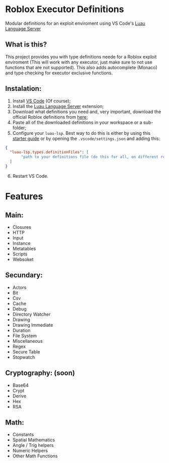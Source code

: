 # Roblox Executor Definitions
Modular definitions for an exploit enviroment using VS Code's [Luau Language Server](https://marketplace.visualstudio.com/items?itemName=JohnnyMorganz.luau-lsp)

## What is this?
This project provides you with type definitions neede for a Roblox exploit enviroment (This will work with any executor, just make sure to not use functions that are not supported). This also adds autocomplete (Monaco) and type checking for executor exclusive functions.

## Instalation:
1) Install [VS Code](https://code.visualstudio.com/) (Of course);
2) Install the [Luau Language Server](https://marketplace.visualstudio.com/items?itemName=JohnnyMorganz.luau-lsp) extension;
3) Download what definitions you need and, very important, download the official Roblox definitions from [here](https://github.com/JohnnyMorganz/luau-lsp/blob/main/scripts/globalTypes.d.luau);
4) Paste all of the downloaded definitions in your workspace or a sub-folder;
5) Configure your `luau-lsp`. Best way to do this is either by using this [starter guide](https://github.com/JohnnyMorganz/luau-lsp/blob/main/editors/README.md) or by opening the `.vscode/settings.json` and adding this:
```json
{
  "luau-lsp.types.definitionFiles": [
       "path to your definitions file (do this for all, on different rows)",
  ]
}
```
6) Restart VS Code.

# Features
## Main:
- Closures
- HTTP
- Input
- Instance
- Metatables
- Scripts
- Websoket
## Secundary:
- Actors
- Bit
- Csv
- Cache
- Debug
- Directory Watcher
- Drawing
- Drawing Immediate
- Duration
- File System
- Miscellaneous
- Regex
- Secure Table
- Stopwatch
## Cryptography: (soon)
- Base64
- Crypt
- Derive
- Hex
- RSA
## Math:
- Constants
- Spatial Mathematics
- Angle / Trig helpers
- Numeric Helpers
- Other Math Functions
